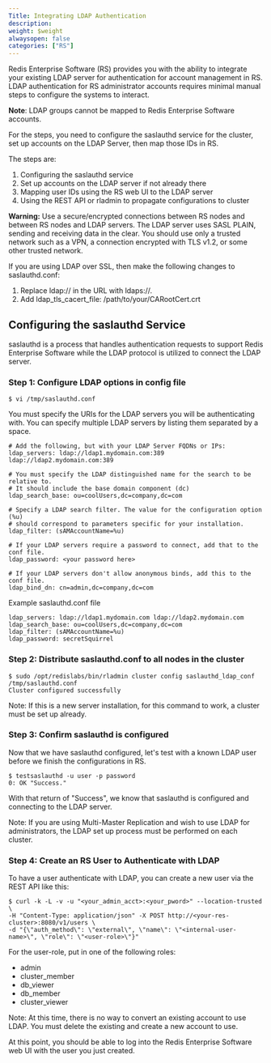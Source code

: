 ```yaml
---
Title: Integrating LDAP Authentication
description: 
weight: $weight
alwaysopen: false
categories: ["RS"]
---
```

Redis Enterprise Software (RS) provides you with the ability to
integrate your existing LDAP server for authentication for account
management in RS. LDAP authentication for RS administrator accounts
requires minimal manual steps to configure the systems to interact.

**Note**: LDAP groups cannot be mapped to Redis Enterprise Software
accounts.

For the steps, you need to configure the saslauthd service for the
cluster, set up accounts on the LDAP Server, then map those IDs in RS.

The steps are:

1. Configuring the saslauthd service
1. Set up accounts on the LDAP server if not already there
1. Mapping user IDs using the RS web UI to the LDAP server
1. Using the REST API or rladmin to propagate configurations to cluster

**Warning:** Use a secure/encrypted connections between RS nodes and
between RS nodes and LDAP servers. The LDAP server uses SASL PLAIN,
sending and receiving data in the clear. You should use only a trusted
network such as a VPN, a connection encrypted with TLS v1.2, or some
other trusted network.

If you are using LDAP over SSL, then make the following changes to saslauthd.conf:
1. Replace ldap:// in the URL with ldaps://.
2. Add ldap_tls_cacert_file: /path/to/your/CARootCert.crt 

## Configuring the saslauthd Service

saslauthd is a process that handles authentication requests to support
Redis Enterprise Software while the LDAP protocol is utilized to connect
the LDAP server.

### Step 1: Configure LDAP options in config file

```src
$ vi /tmp/saslauthd.conf
```

You must specify the URIs for the LDAP servers you will be
authenticating with. You can specify multiple LDAP servers by listing
them separated by a space. 

```src
# Add the following, but with your LDAP Server FQDNs or IPs:
ldap_servers: ldap://ldap1.mydomain.com:389 ldap://ldap2.mydomain.com:389

# You must specify the LDAP distinguished name for the search to be relative to.
# It should include the base domain component (dc)
ldap_search_base: ou=coolUsers,dc=company,dc=com

# Specify a LDAP search filter. The value for the configuration option (%u)
# should correspond to parameters specific for your installation.
ldap_filter: (sAMAccountName=%u)

# If your LDAP servers require a password to connect, add that to the conf file.
ldap_password: <your password here>

# If your LDAP servers don't allow anonymous binds, add this to the conf file.
ldap_bind_dn: cn=admin,dc=company,dc=com
```

Example saslauthd.conf file

```src
ldap_servers: ldap://ldap1.mydomain.com ldap://ldap2.mydomain.com
ldap_search_base: ou=coolUsers,dc=company,dc=com
ldap_filter: (sAMAccountName=%u)
ldap_password: secretSquirrel
```

### Step 2: Distribute saslauthd.conf to all nodes in the cluster

```src
$ sudo /opt/redislabs/bin/rladmin cluster config saslauthd_ldap_conf /tmp/saslauthd.conf
Cluster configured successfully
```

Note: If this is a new server installation, for this command to work, a
cluster must be set up already.

### Step 3: Confirm saslauthd is configured

Now that we have saslauthd configured, let's test with a known LDAP user
before we finish the configurations in RS.

```src
$ testsaslauthd -u user -p password
0: OK "Success."
```

With that return of "Success", we know that saslauthd is configured and
connecting to the LDAP server.

Note: If you are using Multi-Master Replication and wish to use LDAP for
administrators, the LDAP set up process must be performed on each
cluster.

### Step 4: Create an RS User to Authenticate with LDAP

To have a user authenticate with LDAP, you can create a new user via
the REST API like this:

```src
$ curl -k -L -v -u "<your_admin_acct>:<your_pword>" --location-trusted \
-H "Content-Type: application/json" -X POST http://<your-res-cluster>:8080/v1/users \
-d "{\"auth_method\": \"external\", \"name\": \"<internal-user-name>\", \"role\": \"<user-role>\"}"
```

For the user-role, put in one of the following roles:

- admin
- cluster_member
- db_viewer
- db_member
- cluster_viewer

Note: At this time, there is no way to convert an existing account to
use LDAP. You must delete the existing and create a new account to use.

At this point, you should be able to log into the Redis Enterprise
Software web UI with the user you just created.
